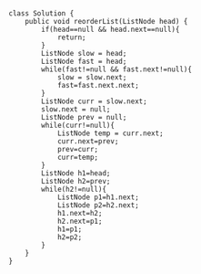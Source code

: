 ##
    class Solution {
        public void reorderList(ListNode head) {
            if(head==null && head.next==null){
                return;
            }
            ListNode slow = head;
            ListNode fast = head;
            while(fast!=null && fast.next!=null){
                slow = slow.next;
                fast=fast.next.next;
            }
            ListNode curr = slow.next;
            slow.next = null;
            ListNode prev = null;
            while(curr!=null){
                ListNode temp = curr.next;
                curr.next=prev;
                prev=curr;
                curr=temp;
            }
            ListNode h1=head;
            ListNode h2=prev; 
            while(h2!=null){
                ListNode p1=h1.next;
                ListNode p2=h2.next;
                h1.next=h2;
                h2.next=p1;
                h1=p1;
                h2=p2;
            }
        }
    }